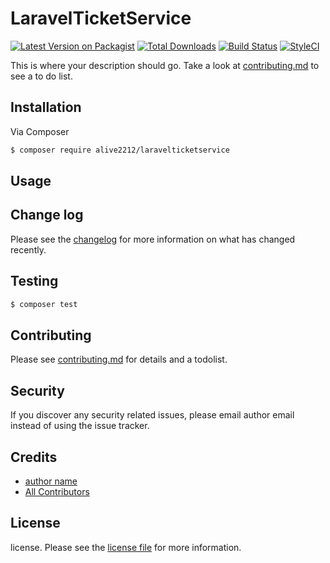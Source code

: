 # LaravelTicketService

[![Latest Version on Packagist][ico-version]][link-packagist]
[![Total Downloads][ico-downloads]][link-downloads]
[![Build Status][ico-travis]][link-travis]
[![StyleCI][ico-styleci]][link-styleci]

This is where your description should go. Take a look at [contributing.md](contributing.md) to see a to do list.

## Installation

Via Composer

``` bash
$ composer require alive2212/laravelticketservice
```

## Usage

## Change log

Please see the [changelog](changelog.md) for more information on what has changed recently.

## Testing

``` bash
$ composer test
```

## Contributing

Please see [contributing.md](contributing.md) for details and a todolist.

## Security

If you discover any security related issues, please email author email instead of using the issue tracker.

## Credits

- [author name][link-author]
- [All Contributors][link-contributors]

## License

license. Please see the [license file](license.md) for more information.

[ico-version]: https://img.shields.io/packagist/v/alive2212/laravelticketservice.svg?style=flat-square
[ico-downloads]: https://img.shields.io/packagist/dt/alive2212/laravelticketservice.svg?style=flat-square
[ico-travis]: https://img.shields.io/travis/alive2212/laravelticketservice/master.svg?style=flat-square
[ico-styleci]: https://styleci.io/repos/12345678/shield

[link-packagist]: https://packagist.org/packages/alive2212/laravelticketservice
[link-downloads]: https://packagist.org/packages/alive2212/laravelticketservice
[link-travis]: https://travis-ci.org/alive2212/laravelticketservice
[link-styleci]: https://styleci.io/repos/12345678
[link-author]: https://github.com/alive2212
[link-contributors]: ../../contributors]